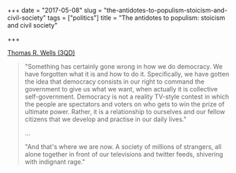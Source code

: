 +++
date = "2017-05-08"
slug = "the-antidotes-to-populism-stoicism-and-civil-society"
tags = ["politics"]
title = "The antidotes to populism: stoicism and civil society"

+++

[Thomas R. Wells (3QD)][1]

> "Something has certainly gone wrong in how we do democracy. We have forgotten what it is and how to do it. Specifically, we have gotten the idea that democracy consists in our right to command the government to give us what we want, when actually it is collective self-government. Democracy is not a reality TV-style contest in which the people are spectators and voters on who gets to win the prize of ultimate power. Rather, it is a relationship to ourselves and our fellow citizens that we develop and practise in our daily lives."
> 
> &#8230;
> 
> "And that's where we are now. A society of millions of strangers, all alone together in front of our televisions and twitter feeds, shivering with indignant rage."

 [1]: http://www.3quarksdaily.com/3quarksdaily/2017/05/the-antidotes-to-populism-stoicism-and-civil-society.html?utm_source=feedburner&utm_medium=feed&utm_campaign=Feed%3A+3quarksdaily+%283quarksdaily%29
